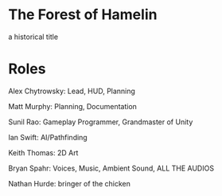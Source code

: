 # The Forest of Hamelin
a historical title

# Roles
Alex Chytrowsky: Lead, HUD, Planning  

Matt Murphy: Planning, Documentation  

Sunil Rao: Gameplay Programmer, Grandmaster of Unity

Ian Swift: AI/Pathfinding  

Keith Thomas: 2D Art  

Bryan Spahr: Voices, Music, Ambient Sound, ALL THE AUDIOS

Nathan Hurde: bringer of the chicken  

